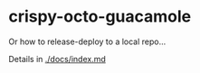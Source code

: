 # crispy-octo-guacamole
Or how to release-deploy to a local repo...



Details in [./docs/index.md](https://b3partners.github.io/crispy-octo-guacamole/)

